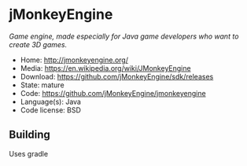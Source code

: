 # jMonkeyEngine

_Game engine, made especially for Java game developers who want to create 3D games._

- Home: http://jmonkeyengine.org/
- Media: https://en.wikipedia.org/wiki/JMonkeyEngine
- Download: https://github.com/jMonkeyEngine/sdk/releases
- State: mature
- Code: https://github.com/jMonkeyEngine/jmonkeyengine
- Language(s): Java
- Code license: BSD

## Building

Uses gradle
